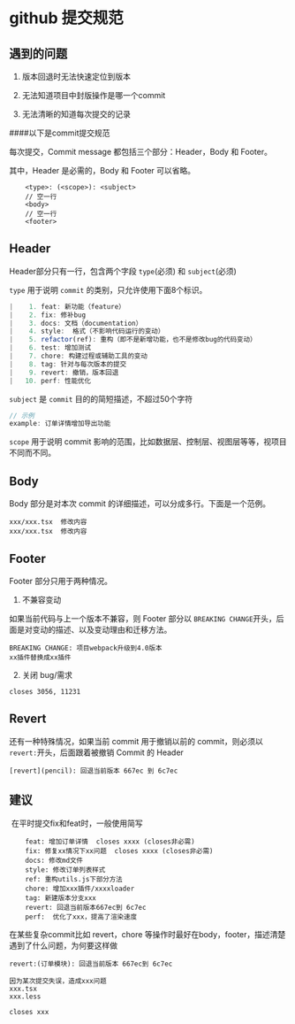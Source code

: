 # github 提交规范

## 遇到的问题

1. 版本回退时无法快速定位到版本

2. 无法知道项目中封版操作是哪一个commit

3. 无法清晰的知道每次提交的记录

####以下是commit提交规范

每次提交，Commit message 都包括三个部分：Header，Body 和 Footer。

其中，Header 是必需的，Body 和 Footer 可以省略。

```
    <type>: (<scope>): <subject>
    // 空一行
    <body>
    // 空一行
    <footer>
```

## Header

Header部分只有一行，包含两个字段 `type`(必须) 和 `subject`(必须)

`type` 用于说明 `commit` 的类别，只允许使用下面8个标识。

```js
|    1. feat: 新功能（feature）
|    2. fix: 修补bug
|    3. docs: 文档（documentation）
|    4. style:  格式（不影响代码运行的变动）
|    5. refactor(ref): 重构（即不是新增功能，也不是修改bug的代码变动）
|    6. test: 增加测试
|    7. chore: 构建过程或辅助工具的变动
|    8. tag: 针对与每次版本的提交
|    9. revert: 撤销，版本回退
|   10. perf: 性能优化
```

`subject` 是 `commit` 目的的简短描述，不超过50个字符

```js
// 示例
example: 订单详情增加导出功能
```

`scope` 用于说明 commit 影响的范围，比如数据层、控制层、视图层等等，视项目不同而不同。

## Body

Body 部分是对本次 commit 的详细描述，可以分成多行。下面是一个范例。

```
xxx/xxx.tsx  修改内容
xxx/xxx.tsx  修改内容
```

## Footer

Footer 部分只用于两种情况。

1. 不兼容变动

如果当前代码与上一个版本不兼容，则 Footer 部分以 `BREAKING CHANGE`开头，后面是对变动的描述、以及变动理由和迁移方法。

```
BREAKING CHANGE: 项目webpack升级到4.0版本
xx插件替换成xx插件
```

2. 关闭 bug/需求

```
closes 3056, 11231
```

## Revert

还有一种特殊情况，如果当前 commit 用于撤销以前的 commit，则必须以`revert:`开头，后面跟着被撤销 Commit 的 Header

```
[revert](pencil): 回退当前版本 667ec 到 6c7ec
```

## 建议

​ 在平时提交fix和feat时，一般使用简写

```
    feat: 增加订单详情  closes xxxx (closes非必需)
    fix: 修复xx情况下xx问题  closes xxxx (closes非必需)
    docs: 修改md文件
    style: 修改订单列表样式
    ref: 重构utils.js下部分方法
    chore: 增加xxx插件/xxxxloader
    tag: 新建版本分支xxx
    revert: 回退当前版本667ec到 6c7ec
    perf:  优化了xxx，提高了渲染速度
```

在某些复杂commit比如 revert，chore 等操作时最好在body，footer，描述清楚 遇到了什么问题，为何要这样做

```
revert:(订单模块): 回退当前版本 667ec到 6c7ec

因为某次提交失误，造成xxx问题
xxx.tsx
xxx.less

closes xxx
```
